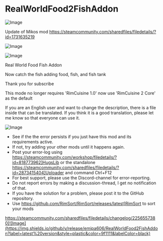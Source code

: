 # RealWorldFood2FishAddon

![Image](https://i.imgur.com/buuPQel.png)

Update of Mikos mod
https://steamcommunity.com/sharedfiles/filedetails/?id=1731635219

![Image](https://i.imgur.com/pufA0kM.png)

	
![Image](https://i.imgur.com/Z4GOv8H.png)


Real World Food Fish Addon 

Now catch the fish adding food, fish, and fish tank

Thank you for subscribe



This mode no longer requires 'RimCuisine 1.0' now use 'RimCuisine 2 Core' as the default

If you are an English user and want to change the description, there is a file inside that can be translated. If you think it is a good translation, please let me know so that everyone can use it.


![Image](https://i.imgur.com/PwoNOj4.png)



-  See if the the error persists if you just have this mod and its requirements active.
-  If not, try adding your other mods until it happens again.
-  Post your error-log using https://steamcommunity.com/workshop/filedetails/?id=818773962]HugsLib or the standalone https://steamcommunity.com/sharedfiles/filedetails/?id=2873415404]Uploader and command Ctrl+F12
-  For best support, please use the Discord-channel for error-reporting.
-  Do not report errors by making a discussion-thread, I get no notification of that.
-  If you have the solution for a problem, please post it to the GitHub repository.
-  Use https://github.com/RimSort/RimSort/releases/latest]RimSort to sort your mods



https://steamcommunity.com/sharedfiles/filedetails/changelog/2256557380]![Image](https://img.shields.io/github/v/release/emipa606/RealWorldFood2FishAddon?label=latest%20version&style=plastic&color=9f1111&labelColor=black)

